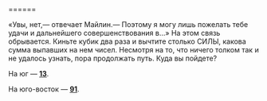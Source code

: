 ======

«Увы, нет,— отвечает Майлин.— Поэтому я могу лишь пожелать тебе удачи и дальнейшего совершенствования в...» На этом связь обрывается. Киньте кубик два раза и вычтите столько СИЛЫ, какова сумма выпавших на нем чисел. Несмотря на то, что ничего толком так и не удалось узнать, пора продолжать путь. Куда вы пойдете?

На юг — [**13**](#n_13).

На юго-восток — [**91**](#n_91).

